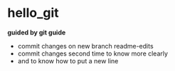 # hello_git
**guided by git guide**
- commit changes on new branch readme-edits
- commit changes second time to know more clearly 
- and to know how to put a new line
